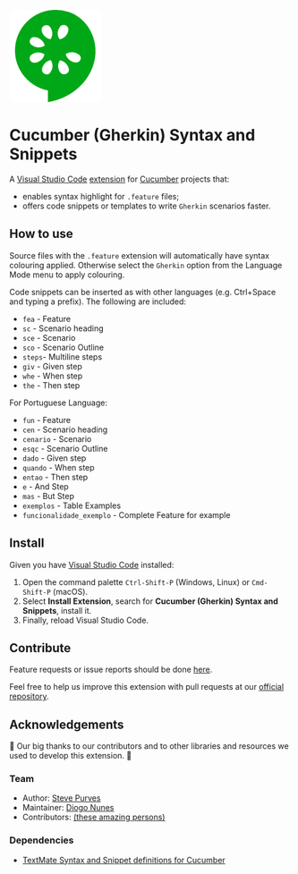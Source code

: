 ![](images/cukes.png)

# Cucumber (Gherkin) Syntax and Snippets

A [Visual Studio Code](https://code.visualstudio.com/) [extension](https://marketplace.visualstudio.com/items?itemName=stevejpurves.cucumber) for [Cucumber](https://cucumber.io/) projects that:

- enables syntax highlight for  `.feature` files;
- offers code snippets or templates to write `Gherkin` scenarios faster.

## How to use

Source files with the `.feature` extension will automatically have syntax colouring applied. Otherwise select the `Gherkin` option from the Language Mode menu to apply colouring.

Code snippets can be inserted as with other languages (e.g. Ctrl+Space and typing a prefix). The following are included:

- `fea` - Feature
- `sc` - Scenario heading
- `sce` - Scenario
- `sco` - Scenario Outline
- `steps`- Multiline steps
- `giv` - Given step
- `whe` - When step
- `the` - Then step

 For Portuguese Language:

- `fun` - Feature
- `cen` - Scenario heading
- `cenario` - Scenario
- `esqc` - Scenario Outline
- `dado` - Given step
- `quando` - When step
- `entao` - Then step
- `e` - And Step
- `mas` - But Step
- `exemplos` - Table Examples
- `funcionalidade_exemplo` - Complete Feature for example

## Install

Given you have [Visual Studio Code](https://code.visualstudio.com/) installed:

1. Open the command palette `Ctrl-Shift-P` (Windows, Linux) or `Cmd-Shift-P` (macOS).
2. Select **Install Extension**, search for **Cucumber (Gherkin) Syntax and Snippets**, install it.
3. Finally, reload Visual Studio Code.

## Contribute

Feature requests or issue reports should be done [here](https://github.com/stevejpurves/vscode-cucumber/issues).

Feel free to help us improve this extension with pull requests at our [official repository](https://github.com/stevejpurves/vscode-cucumber).

## Acknowledgements

👏 Our big thanks to our contributors and to other libraries and resources we used to develop this extension. 👏

### Team

- Author: [Steve Purves](mailto:stevejpurves@gmail.com)
- Maintainer: [Diogo Nunes](https://github.com/dialex)
- Contributors: [(these amazing persons)](https://github.com/stevejpurves/vscode-cucumber/graphs/contributors)

### Dependencies

- [TextMate Syntax and Snippet definitions for Cucumber](https://github.com/cucumber/cucumber-tmbundle)
